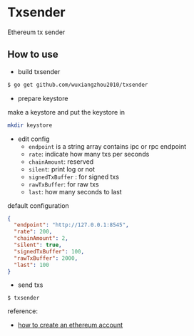 # Txsender

Ethereum tx sender

## How to use

- build txsender

```sh
$ go get github.com/wuxiangzhou2010/txsender
```

- prepare keystore

make a keystore and put the keystore in

```sh
mkdir keystore
```

- edit config
  - `endpoint` is a string array contains ipc or rpc endpoint
  - `rate`: indicate how many txs per seconds
  - `chainAmount`: reserved
  - `silent`: print log or not
  - `signedTxBuffer` : for signed txs
  - `rawTxBuffer`: for raw txs
  - `last`: how many seconds to last

default configuration

```json
{
  "endpoint": "http://127.0.0.1:8545",
  "rate": 200,
  "chainAmount": 2,
  "silent": true,
  "signedTxBuffer": 100,
  "rawTxBuffer": 2000,
  "last": 100
}
```

- send txs

```
$ txsender
```

reference:

- [how to create an ethereum account](https://ethereum.stackexchange.com/questions/39900/create-ethereum-account-using-golang)
